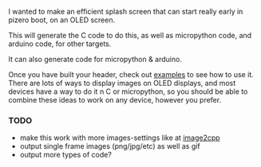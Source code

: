 I wanted to make an efficient splash screen that can start really early in pizero boot, on an OLED screen.

This will generate the C code to do this, as well as micropython code, and arduino code, for other targets.

It can also generate code for micropython & arduino.

Once you have built your header, check out [examples](examples) to see how to use it. There are lots of ways to display images on OLED displays, and most devices have a way to do it n C or micropython, so you should be able to combine these ideas to work on any device, however you prefer.


### TODO

- make this work with more images-settings like at [image2cpp](https://javl.github.io/image2cpp/)
- output single frame images (png/jpg/etc) as well as gif
- output more types of code?
